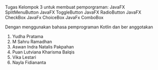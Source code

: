 Tugas Kelompok 3 untuk membuat pemporgraman:
JavaFX SplitMenuButton
JavaFX ToggleButton
JavaFX RadioButton
JavaFX CheckBox
JavaFx ChoiceBox
JavaFx ComboBox

Dengan menggunakan bahasa pemprograman Kotlin
dan ber anggotakan
1. Yudha Pratama
2. M Sahru Ramadhan
3. Aswan Indra Natalis Pakpahan
4. Puan Lutviana Kharisma Balqis
5. Vika Lestari
6. Nayla Fidiananta
